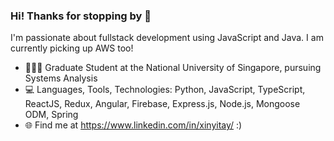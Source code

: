 ### Hi! Thanks for stopping by 👋

I'm passionate about fullstack development using JavaScript and Java. I am currently picking up AWS too!

- 👩🏻‍💻  Graduate Student at the National University of Singapore, pursuing Systems Analysis
- :computer: Languages, Tools, Technologies: Python, JavaScript, TypeScript, ReactJS, Redux, Angular, Firebase, Express.js, Node.js, Mongoose ODM, Spring
- :globe_with_meridians: Find me at https://www.linkedin.com/in/xinyitay/ :)

<!--
**xinyitay/xinyitay** is a ✨ _special_ ✨ repository because its `README.md` (this file) appears on your GitHub profile.

Here are some ideas to get you started:

- 🔭 I’m currently working on ...
- 🌱 I’m currently learning ...
- 👯 I’m looking to collaborate on ...
- 🤔 I’m looking for help with ...
- 💬 Ask me about ...
- 📫 How to reach me: ...
- 😄 Pronouns: ...
- ⚡ Fun fact: ...

-->
